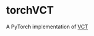 # torchVCT
A PyTorch implementation of [VCT](https://github.com/google-research/google-research/tree/master/vct)
